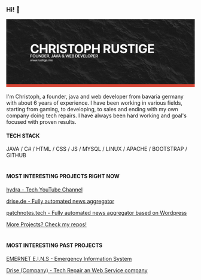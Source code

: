 ### Hi! 👋

<img src="https://raw.githubusercontent.com/miit0o/miit0o/master/banner.png" alt="Banner about Christoph Rustige">

I'm Christoph, a founder, java and web developer from bavaria germany with about 6 years of experience.
I have been working in various fields, starting from gaming, to developing, to sales and ending with my own company doing tech repairs.
I have always been hard working and goal's focused with proven results.

#### TECH STACK

JAVA / C# / HTML / CSS / JS / MYSQL / LINUX / APACHE / BOOTSTRAP / GITHUB
#
#### MOST INTERESTING PROJECTS RIGHT NOW
<a href="https://youtube.com/c/hydradotyt" target="_blank">hydra - Tech YouTube Channel</a>

<a href="https://drise.de" target="_blank">drise.de - Fully automated news aggregator</a>

<a href="https://patchnotes.tech" target="_blank">patchnotes.tech - Fully automated news aggregator based on Wordpress</a>

<a href="https://github.com/miit0o?tab=repositories" target="_blank">More Projects? Check my repos!</a>

#
#### MOST INTERESTING PAST PROJECTS
<a href="https://github.com/emernet-eins" target="_blank">EMERNET E.I.N.S - Emergency Information System</a>

<a href="https://github.com/miit0o/drise" target="_blank">Drise (Company) - Tech Repair an Web Service company</a>